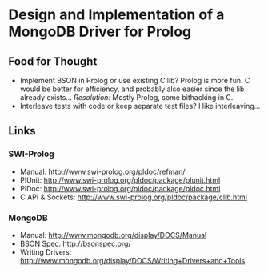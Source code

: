# Design and Implementation of a MongoDB Driver for Prolog

## Food for Thought

 * Implement BSON in Prolog or use existing C lib? Prolog is more fun.
   C would be better for efficiency, and probably also easier since the lib
   already exists... *Resolution:* Mostly Prolog, some bithacking in C.
 * Interleave tests with code or keep separate test files? I like
   interleaving...

## Links

### SWI-Prolog

 * Manual: <http://www.swi-prolog.org/pldoc/refman/>
 * PlUnit: <http://www.swi-prolog.org/pldoc/package/plunit.html>
 * PlDoc: <http://www.swi-prolog.org/pldoc/package/pldoc.html>
 * C API & Sockets: <http://www.swi-prolog.org/pldoc/package/clib.html>

### MongoDB

 * Manual: <http://www.mongodb.org/display/DOCS/Manual>
 * BSON Spec: <http://bsonspec.org/>
 * Writing Drivers: <http://www.mongodb.org/display/DOCS/Writing+Drivers+and+Tools>
